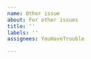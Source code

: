 ```yaml
---
name: Other issue
about: For other issues
title: ''
labels: ''
assignees: YouHaveTrouble

---
```



